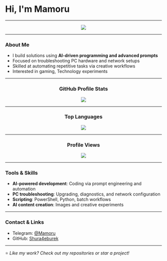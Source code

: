# Hi, I'm Mamoru
---

<p align="center">
  <img src="https://readme-typing-svg.demolab.com?font=Fira+Code&weight=700&size=30&pause=900&color=34BFFF&center=true&width=600&lines=AI+Prompt+Crafter;Automated+Coding+Enthusiast;Hardware+Tinkerer" />
</p>

---

### About Me
-  I build solutions using **AI-driven programming and advanced prompts**
-  Focused on troubleshooting PC hardware and network setups
-  Skilled at automating repetitive tasks via creative workflows
-  Interested in gaming, Technology experiments

---

<div align="center">
  <h3 align="center">GitHub Profile Stats</h3>
  <img src="https://github-readme-stats.vercel.app/api?username=Shura4eburek&show_icons=true&theme=radical" />
</div>

---

<div align="center">
  <h3 align="center">Top Languages</h3>
  <img src="https://github-readme-stats.vercel.app/api/top-langs/?username=Shura4eburek&layout=compact&theme=radical" />
</div>

---

<div align="center">
  <h3 align="center">Profile Views</h3>
  <a href="https://u8views.com/github/Shura4eburek">
    <img src="https://u8views.com/api/v1/github/profiles/69597036/views/day-week-month-total-count.svg" />
  </a>
</div>

---

### Tools & Skills
-  **AI-powered development**: Coding via prompt engineering and automation
-  **PC troubleshooting**: Upgrading, diagnostics, and network configuration
-  **Scripting**: PowerShell, Python, batch workflows  
-  **AI content creation**: Images and creative experiments

---

### Contact & Links
- Telegram: [@Mamoru](https://t.me/)
- GitHub: [Shura4eburek](https://github.com/Shura4eburek)

---
⭐️ _Like my work? Check out my repositories or star a project!_
